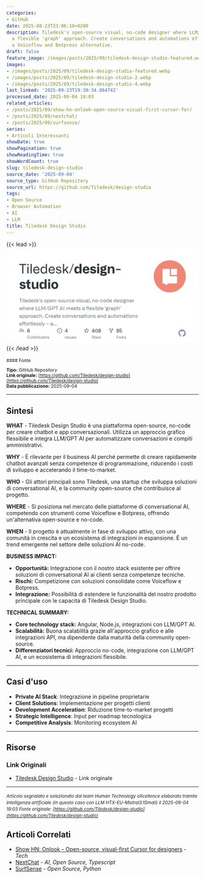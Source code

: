 ```yaml
---
categories:
- GitHub
date: 2025-08-23T23:06:18+0200
description: Tiledesk's open-source visual, no-code designer where LLM/GPT AI meets
  a flexible 'graph' approach. Create conversations and automations effortlessly –
  a Voiceflow and Botpress alternative.
draft: false
feature_image: /images/posts/2025/09/tiledesk-design-studio-featured.webp
images:
- /images/posts/2025/09/tiledesk-design-studio-featured.webp
- /images/posts/2025/09/tiledesk-design-studio-2.webp
- /images/posts/2025/09/tiledesk-design-studio-4.webp
last_linked: '2025-09-23T19:30:34.064742'
processed_date: 2025-09-04 19:03
related_articles:
- /posts/2025/09/show-hn-onlook-open-source-visual-first-cursor-for/
- /posts/2025/09/nextchat/
- /posts/2025/09/surfsense/
series:
- Articoli Interessanti
showDate: true
showPagination: true
showReadingTime: true
showWordCount: true
slug: tiledesk-design-studio
source_date: '2025-09-04'
source_type: GitHub Repository
source_url: https://github.com/Tiledesk/design-studio
tags:
- Open Source
- Browser Automation
- AI
- LLM
title: Tiledesk Design Studio
---
```


{{< lead >}}
![Featured image](/images/posts/2025/09/tiledesk-design-studio-featured.webp)
{{< /lead >}}

<small>
#### Fonte

**Tipo:** GitHub Repository  
**Link originale:** [https://github.com/Tiledesk/design-studio](https://github.com/Tiledesk/design-studio)  
**Data pubblicazione:** 2025-09-04

</small>

---

## Sintesi

**WHAT** - Tiledesk Design Studio è una piattaforma open-source, no-code per creare chatbot e app conversazionali. Utilizza un approccio grafico flessibile e integra LLM/GPT AI per automatizzare conversazioni e compiti amministrativi.

**WHY** - È rilevante per il business AI perché permette di creare rapidamente chatbot avanzati senza competenze di programmazione, riducendo i costi di sviluppo e accelerando il time-to-market.

**WHO** - Gli attori principali sono Tiledesk, una startup che sviluppa soluzioni di conversational AI, e la community open-source che contribuisce al progetto.

**WHERE** - Si posiziona nel mercato delle piattaforme di conversational AI, competendo con strumenti come Voiceflow e Botpress, offrendo un'alternativa open-source e no-code.

**WHEN** - Il progetto è attualmente in fase di sviluppo attivo, con una comunità in crescita e un ecosistema di integrazioni in espansione. È un trend emergente nel settore delle soluzioni AI no-code.

**BUSINESS IMPACT:**
- **Opportunità:** Integrazione con il nostro stack esistente per offrire soluzioni di conversational AI ai clienti senza competenze tecniche.
- **Rischi:** Competizione con soluzioni consolidate come Voiceflow e Botpress.
- **Integrazione:** Possibilità di estendere le funzionalità del nostro prodotto principale con le capacità di Tiledesk Design Studio.

**TECHNICAL SUMMARY:**
- **Core technology stack:** Angular, Node.js, integrazioni con LLM/GPT AI.
- **Scalabilità:** Buona scalabilità grazie all'approccio grafico e alle integrazioni API, ma dipendente dalla maturità della community open-source.
- **Differenziatori tecnici:** Approccio no-code, integrazione con LLM/GPT AI, e un ecosistema di integrazioni flessibile.

---

## Casi d'uso

- **Private AI Stack**: Integrazione in pipeline proprietarie
- **Client Solutions**: Implementazione per progetti clienti
- **Development Acceleration**: Riduzione time-to-market progetti
- **Strategic Intelligence**: Input per roadmap tecnologica
- **Competitive Analysis**: Monitoring ecosystem AI

---



## Risorse

### Link Originali
- [Tiledesk Design Studio](https://github.com/Tiledesk/design-studio) - Link originale


---

*<small>Articolo segnalato e selezionato dal team Human Technology eXcellence elaborato tramite intelligenza artificiale (in questo caso con LLM HTX-EU-Mistral3.1Small) il 2025-09-04 19:03
Fonte originale: [https://github.com/Tiledesk/design-studio](https://github.com/Tiledesk/design-studio)</small>*

## Articoli Correlati

- [Show HN: Onlook – Open-source, visual-first Cursor for designers](/posts/2025/09/show-hn-onlook-open-source-visual-first-cursor-for/) - *Tech*
- [NextChat](/posts/2025/09/nextchat/) - *AI, Open Source, Typescript*
- [SurfSense](/posts/2025/09/surfsense/) - *Open Source, Python*